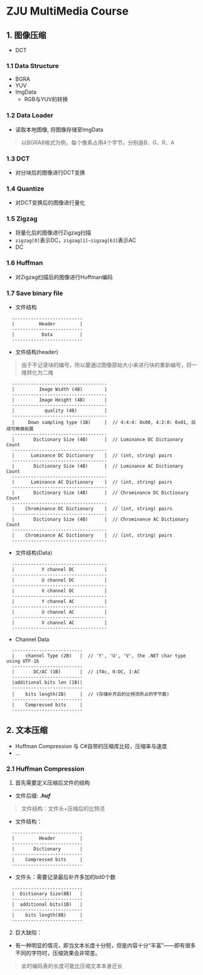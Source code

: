 # ZJU MultiMedia Course

## 1. 图像压缩

+ DCT

### 1.1 Data Structure

+ BGRA
+ YUV
+ ImgData
  - RGB与YUV的转换

### 1.2 Data Loader

+ 读取本地图像, 将图像存储至ImgData

> 以BGRA8格式为例，每个像素占用4个字节，分别是B、G、R、A

### 1.3 DCT

+ 对分块后的图像进行DCT变换

### 1.4 Quantize

+ 对DCT变换后的图像进行量化

### 1.5 Zigzag

+ 将量化后的图像进行Zigzag扫描
+ `zigzag[0]`表示DC，`zigzag[1]~zigzag[63]`表示AC
+ DC

### 1.6 Huffman

+ 对Zigzag扫描后的图像进行Huffman编码

### 1.7 Save binary file

+ 文件结构
```
  --------------------------
  |         Header         |
  --------------------------
  |          Data          |
  --------------------------
```

+ 文件结构(header)
> 由于不记录块的编号，所以要通过图像原始大小来进行块的重新编号，将一维转化为二维
```
  -----------------------------------
  |         Image Width (4B)        |
  -----------------------------------
  |         Image Height (4B)       |
  -----------------------------------
  |           quality (4B)          |
  -----------------------------------
  |     Down sampling type (1B)     |  // 4:4:4: 0x00, 4:2:0: 0x01, 后续可再做拓展
  -----------------------------------
  |       Dictionary Size (4B)      |  // Luminance DC Dictionary Count
  -----------------------------------
  |      Luminance DC Dictionary    |  // (int, string) pairs
  -----------------------------------
  |       Dictionary Size (4B)      |  // Luminance AC Dictionary Count
  -----------------------------------
  |      Luminance AC Dictionary    |  // (int, string) pairs
  -----------------------------------
  |       Dictionary Size (4B)      |  // Chrominance DC Dictionary Count
  -----------------------------------
  |    Chrominance DC Dictionary    |  // (int, string) pairs
  -----------------------------------
  |       Dictionary Size (4B)      |  // Chrominance AC Dictionary Count
  -----------------------------------
  |    Chrominance AC Dictionary    |  // (int, string) pairs
  -----------------------------------
```
+ 文件结构(Data)
``` 
  -----------------------------------
  |          Y channel DC           |
  -----------------------------------
  |          U channel DC           |
  -----------------------------------
  |          V channel DC           |
  -----------------------------------
  |          Y channel AC           |
  -----------------------------------
  |          U channel AC           |
  -----------------------------------
  |          V channel AC           |
  -----------------------------------
```

+ Channel Data
```
  --------------------------
  |    channel Type (2B)   |  // 'Y', 'U', 'V', the .NET char type using UTF-16
  --------------------------
  |       DC/AC (1B)       |  // ifAc, 0:DC, 1:AC
  --------------------------
  |additional bits len (1B)|
  --------------------------
  |    bits length(2B)     |  // (存储补齐后的比特流所占的字节数)
  --------------------------
  |    Compressed bits     |
  --------------------------
```

## 2. 文本压缩

+ Huffman Compression 与 C#自带的压缩库比较，压缩率与速度
+ ...

### 2.1 Huffman Compression
1. 首先需要定义压缩后文件的结构
+ 文件后缀: ***.huf***
> 文件结构：文件头+压缩后的比特流
+ 文件结构：
```
  --------------------------
  |         Header         |
  --------------------------
  |       Dictionary       |
  --------------------------
  |    Compressed bits     |
  --------------------------
```
+ 文件头：需要记录最后补齐多加的bit0个数
```
  --------------------------
  |  Dictionary Size(8B)   |   
  --------------------------
  |  additional bits(1B)   |
  --------------------------
  |    bits length(8B)     |
  --------------------------
```
2. 巨大缺陷：
+ 有一种明显的情况，即当文本长度十分短，但是内容十分“丰富”——即有很多不同的字符时，压缩效果会非常差。
> 此时编码表的长度可能比压缩文本本身还长
